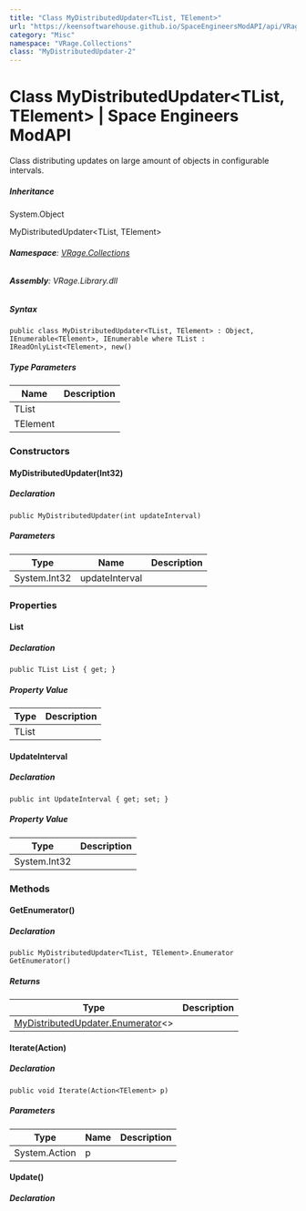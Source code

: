 ```yaml
---
title: "Class MyDistributedUpdater<TList, TElement>"
url: "https://keensoftwarehouse.github.io/SpaceEngineersModAPI/api/VRage.Collections.MyDistributedUpdater-2.html"
category: "Misc"
namespace: "VRage.Collections"
class: "MyDistributedUpdater-2"
---
```


# Class MyDistributedUpdater<TList, TElement> | Space Engineers ModAPI

Class distributing updates on large amount of objects in configurable intervals.

##### Inheritance

System.Object

MyDistributedUpdater<TList, TElement>

###### **Namespace**: [VRage.Collections](https://keensoftwarehouse.github.io/SpaceEngineersModAPI/api/VRage.Collections.html)

###### **Assembly**: VRage.Library.dll

##### Syntax

```
public class MyDistributedUpdater<TList, TElement> : Object, IEnumerable<TElement>, IEnumerable where TList : IReadOnlyList<TElement>, new()
```

##### Type Parameters

| Name | Description |
| --- | --- |
| TList |     |
| TElement |     |

### Constructors

#### MyDistributedUpdater(Int32)

##### Declaration

```
public MyDistributedUpdater(int updateInterval)
```

##### Parameters

| Type | Name | Description |
| --- | --- | --- |
| System.Int32 | updateInterval |     |

### Properties

#### List

##### Declaration

```
public TList List { get; }
```

##### Property Value

| Type | Description |
| --- | --- |
| TList |     |

#### UpdateInterval

##### Declaration

```
public int UpdateInterval { get; set; }
```

##### Property Value

| Type | Description |
| --- | --- |
| System.Int32 |     |

### Methods

#### GetEnumerator()

##### Declaration

```
public MyDistributedUpdater<TList, TElement>.Enumerator GetEnumerator()
```

##### Returns

| Type | Description |
| --- | --- |
| [MyDistributedUpdater.Enumerator](https://keensoftwarehouse.github.io/SpaceEngineersModAPI/api/VRage.Collections.MyDistributedUpdater-2.Enumerator.html)<> |     |

#### Iterate(Action<TElement>)

##### Declaration

```
public void Iterate(Action<TElement> p)
```

##### Parameters

| Type | Name | Description |
| --- | --- | --- |
| System.Action<TElement> | p   |     |

#### Update()

##### Declaration